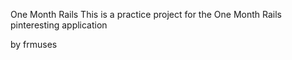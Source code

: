 One Month Rails
This is a practice project for the One Month Rails pinteresting application

by frmuses
